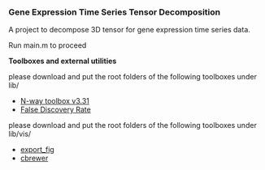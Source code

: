 ### Gene Expression Time Series Tensor Decomposition ###

A project to decompose 3D tensor for gene expression time series data.

Run main.m to proceed

__Toolboxes and external utilities__

please download and put the root folders of the following toolboxes under lib/

* [N-way toolbox v3.31](http://www.models.life.ku.dk/nwaytoolbox)
* [False Discovery Rate](http://www.mathworks.com/matlabcentral/fileexchange/27418-benjamini-hochbergyekutieli-procedure-for-controlling-false-discovery-rate)

please download and put the root folders of the following toolboxes under lib/vis/

* [export_fig](http://www.mathworks.com/matlabcentral/fileexchange/23629-exportfig)
* [cbrewer](http://www.mathworks.com/matlabcentral/fileexchange/34087-cbrewer-colorbrewer-schemes-for-matlab)
